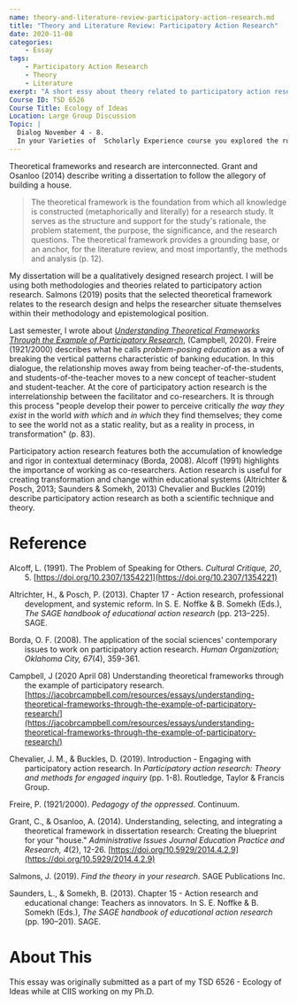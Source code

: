 ```yaml
---
name: theory-and-literature-review-participatory-action-research.md
title: "Theory and Literature Review: Participatory Action Research"
date: 2020-11-08
categories:
    - Essay
tags:
    - Participatory Action Research
    - Theory
    - Literature
exerpt: "A short essy about theory related to participatory action research"
Course ID: TSD 6526  
Course Title: Ecology of Ideas  
Location: Large Group Discussion  
Topic: | 
  Dialog November 4 - 8.  
  In your Varieties of  Scholarly Experience course you explored the role of theory in research. Now that you have been immersed in the literature for your inquiry, how are you seeing the role of theory and theoretical frameworks in your evolving study? Which theories and theorists have come to the fore?
---
```



Theoretical frameworks and research are interconnected. Grant and Osanloo (2014) describe writing a dissertation to follow the allegory of building a house.

> The theoretical framework is the foundation from which all knowledge is constructed (metaphorically and literally) for a research study. It serves as the structure and support for the study's rationale, the problem statement, the purpose, the significance, and the research questions. The theoretical framework provides a grounding base, or an anchor, for the literature review, and most importantly, the methods and analysis (p. 12).

My dissertation will be a qualitatively designed research project. I will be using both methodologies and theories related to participatory action research. Salmons (2019) posits that the selected theoretical framework relates to the research design and helps the researcher situate themselves within their methodology and epistemological position. 

Last semester, I wrote about _[Understanding Theoretical Frameworks Through the Example of Participatory Research](https://jacobrcampbell.com/resources/essays/understanding-theoretical-frameworks-through-the-example-of-participatory-research/)_, (Campbell, 2020). Freire (1921/2000) describes what he calls _problem-posing education_ as a way of breaking the vertical patterns characteristic of banking education.  In this dialogue, the relationship moves away from being teacher-of-the-students, and students-of-the-teacher moves to a new concept of teacher-student and student-teacher. At the core of participatory action research is the interrelationship between the facilitator and co-researchers. It is through this process "people develop their power to per­ceive critically _the way they exist_ in the world _with which_ and _in which_ they find themselves; they come to see the world not as a static reality, but as a reality in process, in transformation" (p. 83).

Participatory action research features both the accumulation of knowledge and rigor in contextual determinacy (Borda, 2008). Alcoff (1991) highlights the importance of working as co-researchers. Action research is useful for creating transformation and change within educational systems (Altrichter & Posch, 2013; Saunders & Somekh, 2013)  Chevalier and Buckles (2019) describe participatory action research as both a scientific technique and theory. 


# Reference

<div style="margin: 0 0 0 2em; text-indent: -2em;" markdown="1">

Alcoff, L. (1991). The Problem of Speaking for Others. _Cultural Critique, 20_, 5. [https://doi.org/10.2307/1354221](https://doi.org/10.2307/1354221)

Altrichter, H., & Posch, P. (2013). Chapter 17 - Action research, professional development, and systemic reform. In S. E. Noffke & B. Somekh (Eds.), _The SAGE handbook of educational action research_ (pp. 213–225). SAGE.

Borda, O. F. (2008). The application of the social sciences' contemporary issues to work on participatory action research. _Human Organization; Oklahoma City, 67_(4), 359-361.

Campbell, J (2020 April 08) Understanding theoretical frameworks through the example of participatory research. [https://jacobrcampbell.com/resources/essays/understanding-theoretical-frameworks-through-the-example-of-participatory-research/](https://jacobrcampbell.com/resources/essays/understanding-theoretical-frameworks-through-the-example-of-participatory-research/)

Chevalier, J. M., & Buckles, D. (2019). Introduction - Engaging with participatory action research.  In _Participatory action research: Theory and methods for engaged inquiry_ (pp. 1-8). Routledge, Taylor & Francis Group. 

Freire, P. (1921/2000). _Pedagogy of the oppressed_. Continuum. 

Grant, C., & Osanloo, A. (2014). Understanding, selecting, and integrating a theoretical framework in dissertation research: Creating the blueprint for your "house." _Administrative Issues Journal Education Practice and Research, 4_(2), 12-26. [https://doi.org/10.5929/2014.4.2.9](https://doi.org/10.5929/2014.4.2.9)

Salmons, J. (2019). _Find the theory in your research_. SAGE Publications Inc. 

Saunders, L., & Somekh, B. (2013). Chapter 15 - Action research and educational change: Teachers as innovators. In S. E. Noffke & B. Somekh (Eds.), _The SAGE handbook of educational action research_ (pp. 190–201). SAGE.


</div>


# About This

This essay was originally submitted as a part of my TSD 6526 - Ecology of Ideas while at CIIS working on my Ph.D.